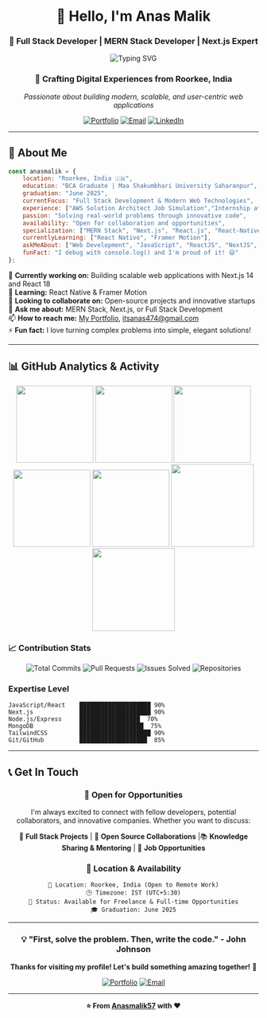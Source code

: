 <div align="center">

# 👋 Hello, I'm **Anas Malik**

### 🚀 Full Stack Developer | MERN Stack Developer | Next.js Expert

<img src="https://readme-typing-svg.herokuapp.com?font=Fira+Code&weight=600&size=28&pause=1000&color=6366F1&center=true&vCenter=true&random=false&width=600&lines=Full+Stack+Developer;MERN+Stack+Expert;Next.js+Specialist;Building+Scalable+Solutions" alt="Typing SVG" />

### 🌟 **Crafting Digital Experiences from Roorkee, India**

*Passionate about building modern, scalable, and user-centric web applications*

[![Portfolio](https://img.shields.io/badge/Portfolio-FF5722?style=for-the-badge&logo=todoist&logoColor=white)](https://anasmalikportfolio.vercel.app/)
[![Email](https://img.shields.io/badge/Email-D14836?style=for-the-badge&logo=gmail&logoColor=white)](mailto:itsanas474@gmail.com)
[![LinkedIn](https://img.shields.io/badge/LinkedIn-0077B5?style=for-the-badge&logo=linkedin&logoColor=white)](https://www.linkedin.com/in/anasmalik57/)



</div>

---

## 🎯 **About Me**

```javascript
const anasmalik = {
    location: "Roorkee, India 🇮🇳",
    education: "BCA Graduate | Maa Shakumbhari University Saharanpur",
    graduation: "June 2025",
    currentFocus: "Full Stack Development & Modern Web Technologies",
    experience: ["AWS Solution Architect Job Simulation","Internship at Febtech IT Solutions Limited"],
    passion: "Solving real-world problems through innovative code",
    availability: "Open for collaboration and opportunities",
    specialization: ["MERN Stack", "Next.js", "React.js", "React-Native"],
    currentlyLearning: ["React Native", "Framer Motion"],
    askMeAbout: ["Web Development", "JavaScript", "ReactJS", "NextJS", "React-Native"],
    funFact: "I debug with console.log() and I'm proud of it! 😄"
};
```



🔭 **Currently working on:** Building scalable web applications with Next.js 14 and React 18  
🌱 **Learning:** React Native & Framer Motion  
👯 **Looking to collaborate on:** Open-source projects and innovative startups  
💬 **Ask me about:** MERN Stack, Next.js, or Full Stack Development  
📫 **How to reach me:** [My Portfolio](https://anasmalikportfolio.vercel.app/), [itsanas474@gmail.com](mailto:itsanas474@gmail.com)  
⚡ **Fun fact:** I love turning complex problems into simple, elegant solutions!

---


## 📊 **GitHub Analytics & Activity**
<div align="center">
    <img height="155em" src="https://github-profile-summary-cards.vercel.app/api/cards/profile-details?username=Anasmalik57&theme=tokyonight">
    <img height="155em" src="https://github-profile-summary-cards.vercel.app/api/cards/stats?username=Anasmalik57&theme=tokyonight">
    <img height="155em" src="https://github-readme-stats.vercel.app/api/top-langs/?username=Anasmalik57&layout=compact&theme=tokyonight&hide_border=true">
    <img height="155em" src="https://github-profile-summary-cards.vercel.app/api/cards/most-commit-language?username=Anasmalik57&theme=tokyonight">
    <img height="155em" src="https://github-profile-summary-cards.vercel.app/api/cards/productive-time?username=Anasmalik57&theme=tokyonight&utcOffset=8">
    <img height="166em" src="https://github-readme-stats.vercel.app/api?username=Anasmalik57&show_icons=true&locale=en&theme=tokyonight&hide_border=true&include_all_commits=false&count_private=false">
    <img height="166em" src="https://github-readme-streak-stats.herokuapp.com/?user=Anasmalik57&theme=tokyonight&hide_border=true&stroke=6366F1&ring=6366F1&fire=FF6B6B&currStreakLabel=C9D1D9">
</div>

### 📈 **Contribution Stats**
<div align="center">

![Total Commits](https://img.shields.io/badge/Total_Commits-500%2B-6366F1?style=for-the-badge&logo=git&logoColor=white)
![Pull Requests](https://img.shields.io/badge/Pull_Requests-50%2B-6366F1?style=for-the-badge&logo=github&logoColor=white)
![Issues Solved](https://img.shields.io/badge/Issues_Solved-25%2B-6366F1?style=for-the-badge&logo=github&logoColor=white)
![Repositories](https://img.shields.io/badge/Public_Repos-30%2B-6366F1?style=for-the-badge&logo=github&logoColor=white)





</div>

### **Expertise Level**
```
JavaScript/React    ████████████████████ 90%
Next.js             ████████████████████ 90%
Node.js/Express     █████████████████  70%
MongoDB             ██████████████████  75%
TailwindCSS         ████████████████████ 90%
Git/GitHub          ███████████████████  85%
```

</div>

---


## 📞 **Get In Touch**

<div align="center">

### 💼 **Open for Opportunities**

I'm always excited to connect with fellow developers, potential collaborators, and innovative companies. Whether you want to discuss:

🚀 **Full Stack Projects** | 🤝 **Open Source Collaborations** |📚 **Knowledge Sharing & Mentoring** | 💼 **Job Opportunities**

### 📍 **Location & Availability**
```
📍 Location: Roorkee, India (Open to Remote Work)
🕒 Timezone: IST (UTC+5:30)
💼 Status: Available for Freelance & Full-time Opportunities
🎓 Graduation: June 2025
```

</div>

---



<div align="center">

### 💡 **"First, solve the problem. Then, write the code."** - John Johnson

**Thanks for visiting my profile! Let's build something amazing together!** 🚀

[![Portfolio](https://img.shields.io/badge/Portfolio-FF5722?style=for-the-badge&logo=todoist&logoColor=white)](https://anasmalikportfolio.vercel.app/)
[![Email](https://img.shields.io/badge/Get_In_Touch-D14836?style=for-the-badge&logo=gmail&logoColor=white)](mailto:itsanas474@gmail.com)

---



**⭐ From [Anasmalik57](https://github.com/Anasmalik57) with ❤️**

</div>

